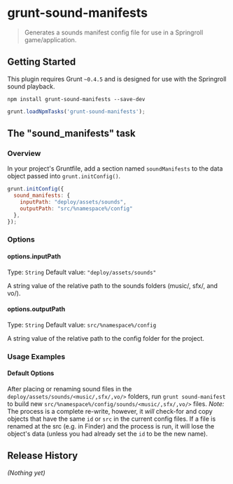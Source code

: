 # grunt-sound-manifests

> Generates a sounds manifest config file for use in a Springroll game/application.

## Getting Started
This plugin requires Grunt `~0.4.5` and is designed for use with the Springroll sound playback. 

```shell
npm install grunt-sound-manifests --save-dev
```
```js
grunt.loadNpmTasks('grunt-sound-manifests');
```

## The "sound_manifests" task

### Overview
In your project's Gruntfile, add a section named `soundManifests` to the data object passed into `grunt.initConfig()`.

```js
grunt.initConfig({
  sound_manifests: {
    inputPath: "deploy/assets/sounds",
    outputPath: "src/%namespace%/config"
  },
});
```

### Options

#### options.inputPath
Type: `String`
Default value: `"deploy/assets/sounds"`

A string value of the relative path to the sounds folders (music/, sfx/, and vo/).

#### options.outputPath
Type: `String`
Default value: `src/%namespace%/config`

A string value of the relative path to the config folder for the project.

### Usage Examples

#### Default Options
After placing or renaming sound files in the `deploy/assets/sounds/<music/,sfx/,vo/>` folders, run `grunt sound-manifest` to build new  `src/%namespace%/config/sounds/<music/,sfx/,vo/>` files. _Note:_ The process is a complete re-write, however, it _will_ check-for and copy objects that have the same `id` or `src` in the current config files. If a file is renamed at the src (e.g. in Finder) and the process is run, it will lose the object's data (unless you had already set the `id` to be the new name). 

## Release History
_(Nothing yet)_
